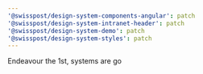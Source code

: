 ```yaml
---
'@swisspost/design-system-components-angular': patch
'@swisspost/design-system-intranet-header': patch
'@swisspost/design-system-demo': patch
'@swisspost/design-system-styles': patch
---
```


Endeavour the 1st, systems are go
